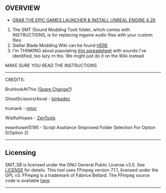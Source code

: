 OVERVIEW 
--------------------------------------------------------------

- [GRAB THE EPIC GAMES LAUNCHER & INSTALL UNREAL ENGINE 4.26](https://store.epicgames.com/en-US/download)

1. The SMT (Sound Modding Tool) folder, which comes with INSTRUCTIONS, is for replacing ingame audio files with your custom files
2. Stellar Blade Modding Wiki can be found [HERE](https://github.com/Stellar-Blade-Modding-Team/Stellar-Blade-Modding-Guide/wiki)
3. I'm THINKING about populating [this spreadsheet](https://docs.google.com/spreadsheets/d/1wW6Sp-BrqBqJYaSGpi8LneNwegN8DnB5ioUaeYnXteI/edit?gid=493422129#gid=493422129) with sounds I've identified, too lazy rn tho. We might just do it on the Wiki instead
   
MAKE SURE YOU READ THE INSTRUCTIONS

--------------------------------------------------------------
CREDITS:

BruhIookAtThis ([Spare Change?](https://linktr.ee/BruhLookAtThis))

GhostScissors/4sval - [binkadec](https://github.com/4sval/FModel/files/14970514/binkadec.zip)

trumank - [retoc](https://github.com/trumank/retoc)

WistfulHopes - [ZenTools](https://github.com/WistfulHopes/ZenTools-UE4/releases)

ewanhowell5195 - Script Assitance (Improved Folder Selection For Option 0/Option 2)

--------------------------------------------------------------
## Licensing

SMT_SB is licensed under the GNU General Public License v3.0. See [LICENSE](LICENSE.md) for details.
This tool uses FFmpeg version 7.1.1, licensed under the GPL v3. FFmpeg is a trademark of Fabrice Bellard. The FFmpeg source code is available [here](https://github.com/FFmpeg/FFmpeg/releases/tag/n7.1.1).

--------------------------------------------------------------
